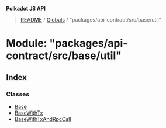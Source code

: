 **Polkadot JS API**

> [README](../README.md) / [Globals](../globals.md) / "packages/api-contract/src/base/util"

# Module: "packages/api-contract/src/base/util"

## Index

### Classes

* [Base](../classes/_packages_api_contract_src_base_util_.base.md)
* [BaseWithTx](../classes/_packages_api_contract_src_base_util_.basewithtx.md)
* [BaseWithTxAndRpcCall](../classes/_packages_api_contract_src_base_util_.basewithtxandrpccall.md)
